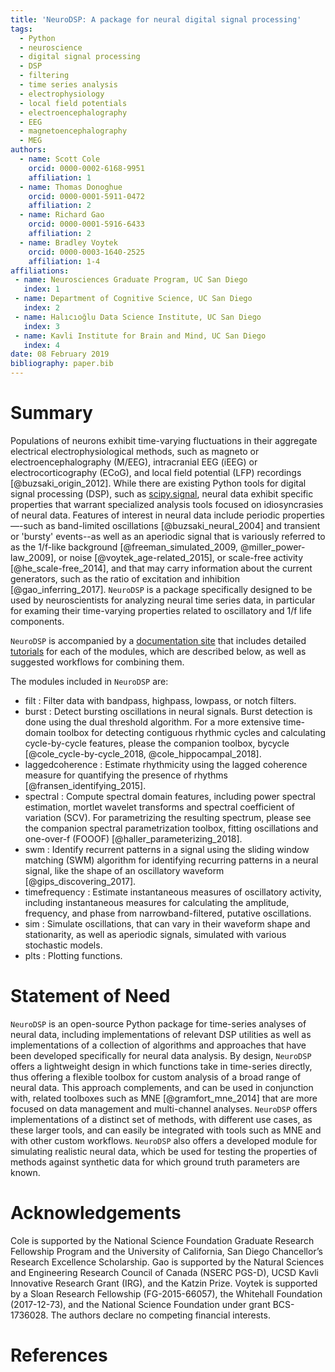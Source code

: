 ```yaml
---
title: 'NeuroDSP: A package for neural digital signal processing'
tags:
  - Python
  - neuroscience
  - digital signal processing
  - DSP
  - filtering
  - time series analysis
  - electrophysiology
  - local field potentials
  - electroencephalography
  - EEG
  - magnetoencephalography
  - MEG
authors:
  - name: Scott Cole
    orcid: 0000-0002-6168-9951
    affiliation: 1
  - name: Thomas Donoghue
    orcid: 0000-0001-5911-0472
    affiliation: 2
  - name: Richard Gao
    orcid: 0000-0001-5916-6433
    affiliation: 2
  - name: Bradley Voytek
    orcid: 0000-0003-1640-2525
    affiliation: 1-4
affiliations:
 - name: Neurosciences Graduate Program, UC San Diego
   index: 1
 - name: Department of Cognitive Science, UC San Diego
   index: 2
 - name: Halıcıoğlu Data Science Institute, UC San Diego
   index: 3
 - name: Kavli Institute for Brain and Mind, UC San Diego
   index: 4
date: 08 February 2019
bibliography: paper.bib
---
```


# Summary

Populations of neurons exhibit time-varying fluctuations in their aggregate electrical electrophysiological methods, such as magneto or electroencephalography (M/EEG), intracranial EEG (iEEG) or electrocorticography (ECoG), and local field potential (LFP) recordings [@buzsaki_origin_2012]. While there are existing Python tools for digital signal processing (DSP), such as [scipy.signal](https://docs.scipy.org/doc/scipy/reference/signal.html), neural data exhibit specific properties that warrant specialized analysis tools focused on idiosyncrasies of neural data. Features of interest in neural data include periodic properties—-such as band-limited oscillations [@buzsaki_neural_2004] and transient or 'bursty' events--as well as an aperiodic signal that is variously referred to as the 1/f-like background [@freeman_simulated_2009, @miller_power-law_2009], or noise [@voytek_age-related_2015], or scale-free activity [@he_scale-free_2014], and that may carry information about the current generators, such as the ratio of excitation and inhibition [@gao_inferring_2017]. ``NeuroDSP`` is a package specifically designed to be used by neuroscientists for analyzing neural time series data, in particular for examing their time-varying properties related to oscillatory and 1/f life components.

``NeuroDSP`` is accompanied by a [documentation site](https://neurodsp-tools.github.io/neurodsp/) that includes detailed [tutorials](https://neurodsp-tools.github.io/neurodsp/auto_tutorials/index.html#) for each of the modules, which are described below, as well as suggested workflows for combining them.

The modules included in ``NeuroDSP`` are:

* filt : Filter data with bandpass, highpass, lowpass, or notch filters.
* burst : Detect bursting oscillations in neural signals. Burst detection is done using the dual threshold algorithm. For a more extensive time-domain toolbox for detecting contiguous rhythmic cycles and calculating cycle-by-cycle features, please the companion toolbox, bycycle [@cole_cycle-by-cycle_2018, @cole_hippocampal_2018].
* laggedcoherence : Estimate rhythmicity using the lagged coherence measure for quantifying the presence of rhythms [@fransen_identifying_2015].
* spectral : Compute spectral domain features, including power spectral estimation, mortlet wavelet transforms and spectral coefficient of variation (SCV). For parametrizing the resulting spectrum, please see the companion spectral parametrization toolbox, fitting oscillations and one-over-f (FOOOF) [@haller_parameterizing_2018].
* swm : Identify recurrent patterns in a signal using the sliding window matching (SWM) algorithm for identifying recurring patterns in a neural signal, like the shape of an oscillatory waveform [@gips_discovering_2017].
* timefrequency : Estimate instantaneous measures of oscillatory activity, including instantaneous measures for calculating the amplitude, frequency, and phase from narrowband-filtered, putative oscillations.
* sim : Simulate oscillations, that can vary in their waveform shape and stationarity, as well as aperiodic signals, simulated with various stochastic models.
* plts : Plotting functions.

# Statement of Need

``NeuroDSP`` is an open-source Python package for time-series analyses of neural data, including implementations of relevant DSP utilities as well as implementations of a collection of algorithms and approaches that have been developed specifically for neural data analysis. By design, ``NeuroDSP`` offers a lightweight design in which functions take in time-series directly, thus offering a flexible toolbox for custom analysis of a broad range of neural data. This approach complements, and can be used in conjunction with, related toolboxes such as MNE [@gramfort_mne_2014] that are more focused on data management and multi-channel analyses. ``NeuroDSP`` offers implementations of a distinct set of methods, with different use cases, as these larger tools, and can easily be integrated with tools such as MNE and with other custom workflows. ``NeuroDSP`` also offers a developed module for simulating realistic neural data, which be used for testing the properties of methods against synthetic data for which ground truth parameters are known.

# Acknowledgements

Cole is supported by the National Science Foundation Graduate Research Fellowship Program and the University of California, San Diego Chancellor’s Research Excellence Scholarship. Gao is supported by the Natural Sciences and Engineering Research Council of Canada (NSERC PGS-D), UCSD Kavli Innovative Research Grant (IRG), and the Katzin Prize. Voytek is supported by a Sloan Research Fellowship (FG-2015-66057), the Whitehall Foundation (2017-12-73), and the National Science Foundation under grant BCS-1736028. The authors declare no competing financial interests.

# References
